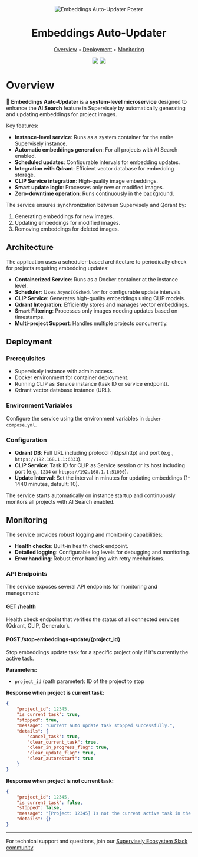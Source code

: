 <div align="center" markdown>
<img src="https://github.com/supervisely-ecosystem/embeddings-auto-updater/releases/download/v0.1.0/poster.jpg" alt="Embeddings Auto-Updater Poster"/>

# Embeddings Auto-Updater

<p align="center">
  <a href="#overview">Overview</a> •
  <a href="#deployment">Deployment</a> •
  <a href="#monitoring">Monitoring</a>
</p>

[![](https://img.shields.io/badge/supervisely-ecosystem-brightgreen)](https://ecosystem.supervisely.com/apps/supervisely-ecosystem/embeddings-auto-updater)
[![](https://img.shields.io/badge/slack-chat-green.svg?logo=slack)](https://supervisely.com/slack)

</div>

# Overview

🧩 **Embeddings Auto-Updater** is a **system-level microservice** designed to enhance the **AI Search** feature in Supervisely by automatically generating and updating embeddings for project images.

Key features:

-   **Instance-level service**: Runs as a system container for the entire Supervisely instance.
-   **Automatic embeddings generation**: For all projects with AI Search enabled.
-   **Scheduled updates**: Configurable intervals for embedding updates.
-   **Integration with Qdrant**: Efficient vector database for embedding storage.
-   **CLIP Service integration**: High-quality image embeddings.
-   **Smart update logic**: Processes only new or modified images.
-   **Zero-downtime operation**: Runs continuously in the background.

The service ensures synchronization between Supervisely and Qdrant by:

1. Generating embeddings for new images.
2. Updating embeddings for modified images.
3. Removing embeddings for deleted images.

## Architecture

The application uses a scheduler-based architecture to periodically check for projects requiring embedding updates:

-   **Containerized Service**: Runs as a Docker container at the instance level.
-   **Scheduler**: Uses `AsyncIOScheduler` for configurable update intervals.
-   **CLIP Service**: Generates high-quality embeddings using CLIP models.
-   **Qdrant Integration**: Efficiently stores and manages vector embeddings.
-   **Smart Filtering**: Processes only images needing updates based on timestamps.
-   **Multi-project Support**: Handles multiple projects concurrently.

## Deployment

### Prerequisites

-   Supervisely instance with admin access.
-   Docker environment for container deployment.
-   Running CLIP as Service instance (task ID or service endpoint).
-   Qdrant vector database instance (URL).

### Environment Variables

Configure the service using the environment variables in `docker-compose.yml`.

### Configuration

-   **Qdrant DB**: Full URL including protocol (https/http) and port (e.g., `https://192.168.1.1:6333`).
-   **CLIP Service**: Task ID for CLIP as Service session or its host including port (e.g., `1234` or `https://192.168.1.1:51000`).
-   **Update Interval**: Set the interval in minutes for updating embeddings (1-1440 minutes, default: 10).

The service starts automatically on instance startup and continuously monitors all projects with AI Search enabled.

## Monitoring

The service provides robust logging and monitoring capabilities:

-   **Health checks**: Built-in health check endpoint.
-   **Detailed logging**: Configurable log levels for debugging and monitoring.
-   **Error handling**: Robust error handling with retry mechanisms.

### API Endpoints

The service exposes several API endpoints for monitoring and management:

#### GET /health

Health check endpoint that verifies the status of all connected services (Qdrant, CLIP, Generator).

#### POST /stop-embeddings-update/{project_id}

Stop embeddings update task for a specific project only if it's currently the active task.

**Parameters:**

-   `project_id` (path parameter): ID of the project to stop

**Response when project is current task:**

```json
{
	"project_id": 12345,
	"is_current_task": true,
	"stopped": true,
	"message": "Current auto update task stopped successfully.",
	"details": {
		"cancel_task": true,
		"clear_current_task": true,
		"clear_in_progress_flag": true,
		"clear_update_flag": true,
		"clear_autorestart": true
	}
}
```

**Response when project is not current task:**

```json
{
	"project_id": 12345,
	"is_current_task": false,
	"stopped": false,
	"message": "[Project: 12345] Is not the current active task in the auto-updater.",
	"details": {}
}
```

---

For technical support and questions, join our [Supervisely Ecosystem Slack community](https://supervisely.com/slack).

